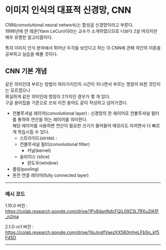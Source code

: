 # 이미지 인식의 대표적 신경망, CNN

CNN(convolutional neural network)는 합성곱 신경망이라고 부른다.\
1998년에 얀 레쿤(Yann LeCun)이라는 교수가 소개하였으므로 나보다 2살 어리지만 매우 유명한 알고리즘이다.

특히 이미지 인식 분야에서 뛰어난 두각을 보인다고 하는 이 CNN에 관해 약간의 이론을 공부하고 실습을 해볼 것이다.

## CNN 기본 개념

같은 의미인데 부르는 방법이 여러가지인지 시간이 지나면서 부르는 명칭이 바뀐 것인지는 모르겠으나\
확실하게 같은 의미인데 명칭이 2가지인 경우가 몇 개 있다.\
구글 용어집을 기준으로 쓰되 이전 용어도 같이 작성하고 넘어가겠다.

+ 컨볼루셔널 레이어(convolutional layer) : 신경망의 한 레이어로 컨볼루셔널 필터를 통하여 연산을 하는 레이어를 의미한다.\
해당 레이어를 사용하면 연산이 필요한 크기가 줄어들어 메모리도 아끼면서 더 빠르게 학습시킬 수 있다.
  + 스트라이드(stride) : 
  + 컨볼루셔널 필터(convolutional filter)
    + 커널(kernel)
  + 슬라이스 (slice)
    + 윈도우(window)
+ 풀링(pooling)
+ 완전 연결 레이어(fully connected layer)

---
### 예시 코드

1.15.0 버전 : https://colab.research.google.com/drive/1Py8danNdcFQjL09Z3L7RXu2IA1F_n2ma

2.1.0-rc1 버전 : https://colab.research.google.com/drive/1IpJoglfVaezXX580mheLFbSn_kf5FdSD

---
